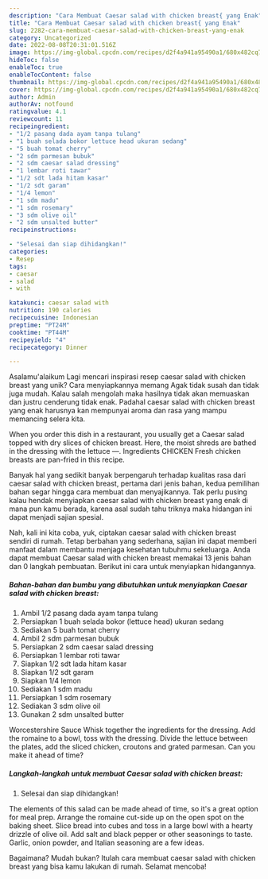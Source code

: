 ```yaml
---
description: "Cara Membuat Caesar salad with chicken breast{ yang Enak"
title: "Cara Membuat Caesar salad with chicken breast{ yang Enak"
slug: 2282-cara-membuat-caesar-salad-with-chicken-breast-yang-enak
category: Uncategorized
date: 2022-08-08T20:31:01.516Z
image: https://img-global.cpcdn.com/recipes/d2f4a941a95490a1/680x482cq70/caesar-salad-with-chicken-breast-foto-resep-utama.jpg
hideToc: false
enableToc: true
enableTocContent: false
thumbnail: https://img-global.cpcdn.com/recipes/d2f4a941a95490a1/680x482cq70/caesar-salad-with-chicken-breast-foto-resep-utama.jpg
cover: https://img-global.cpcdn.com/recipes/d2f4a941a95490a1/680x482cq70/caesar-salad-with-chicken-breast-foto-resep-utama.jpg
author: Admin
authorAv: notfound
ratingvalue: 4.1
reviewcount: 11
recipeingredient:
- "1/2 pasang dada ayam tanpa tulang"
- "1 buah selada bokor lettuce head ukuran sedang"
- "5 buah tomat cherry"
- "2 sdm parmesan bubuk"
- "2 sdm caesar salad dressing"
- "1 lembar roti tawar"
- "1/2 sdt lada hitam kasar"
- "1/2 sdt garam"
- "1/4 lemon"
- "1 sdm madu"
- "1 sdm rosemary"
- "3 sdm olive oil"
- "2 sdm unsalted butter"
recipeinstructions:

- "Selesai dan siap dihidangkan!"
categories:
- Resep
tags:
- caesar
- salad
- with

katakunci: caesar salad with 
nutrition: 190 calories
recipecuisine: Indonesian
preptime: "PT24M"
cooktime: "PT44M"
recipeyield: "4"
recipecategory: Dinner

---
```



Asalamu'alaikum Lagi mencari inspirasi resep caesar salad with chicken breast yang unik? Cara menyiapkannya memang Agak tidak susah dan tidak juga mudah. Kalau salah mengolah maka hasilnya tidak akan memuaskan dan justru cenderung tidak enak. Padahal caesar salad with chicken breast yang enak harusnya kan mempunyai aroma dan rasa yang mampu memancing selera kita.


When you order this dish in a restaurant, you usually get a Caesar salad topped with dry slices of chicken breast. Here, the moist shreds are bathed in the dressing with the lettuce —. Ingredients CHICKEN Fresh chicken breasts are pan-fried in this recipe.

Banyak hal yang sedikit banyak berpengaruh terhadap kualitas rasa dari caesar salad with chicken breast, pertama dari jenis bahan, kedua pemilihan bahan segar hingga cara membuat dan menyajikannya. Tak perlu pusing kalau hendak menyiapkan caesar salad with chicken breast yang enak di mana pun kamu berada, karena asal sudah tahu triknya maka hidangan ini dapat menjadi sajian spesial.


Nah, kali ini kita coba, yuk, ciptakan caesar salad with chicken breast sendiri di rumah. Tetap berbahan yang sederhana, sajian ini dapat memberi manfaat dalam membantu menjaga kesehatan tubuhmu sekeluarga. Anda dapat membuat Caesar salad with chicken breast memakai 13 jenis bahan dan 0 langkah pembuatan. Berikut ini cara untuk menyiapkan hidangannya.

<!--inarticleads1-->

##### Bahan-bahan dan bumbu yang dibutuhkan untuk menyiapkan Caesar salad with chicken breast:

1. Ambil 1/2 pasang dada ayam tanpa tulang
1. Persiapkan 1 buah selada bokor (lettuce head) ukuran sedang
1. Sediakan 5 buah tomat cherry
1. Ambil 2 sdm parmesan bubuk
1. Persiapkan 2 sdm caesar salad dressing
1. Persiapkan 1 lembar roti tawar
1. Siapkan 1/2 sdt lada hitam kasar
1. Siapkan 1/2 sdt garam
1. Siapkan 1/4 lemon
1. Sediakan 1 sdm madu
1. Persiapkan 1 sdm rosemary
1. Sediakan 3 sdm olive oil
1. Gunakan 2 sdm unsalted butter


Worcestershire Sauce Whisk together the ingredients for the dressing. Add the romaine to a bowl, toss with the dressing. Divide the lettuce between the plates, add the sliced chicken, croutons and grated parmesan. Can you make it ahead of time? 

<!--inarticleads2-->

##### Langkah-langkah untuk membuat Caesar salad with chicken breast:


1. Selesai dan siap dihidangkan!

The elements of this salad can be made ahead of time, so it&#39;s a great option for meal prep. Arrange the romaine cut-side up on the open spot on the baking sheet. Slice bread into cubes and toss in a large bowl with a hearty drizzle of olive oil. Add salt and black pepper or other seasonings to taste. Garlic, onion powder, and Italian seasoning are a few ideas. 

Bagaimana? Mudah bukan? Itulah cara membuat caesar salad with chicken breast yang bisa kamu lakukan di rumah. Selamat mencoba!
